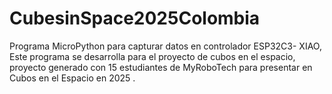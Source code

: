 # CubesinSpace2025Colombia
Programa MicroPython para capturar datos en controlador ESP32C3- XIAO, Este programa se desarrolla para el proyecto de cubos en el espacio, proyecto generado con 15 estudiantes de MyRoboTech para presentar en Cubos en el Espacio en 2025 . 
